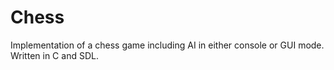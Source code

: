 # Chess
Implementation of a chess game including AI in either console or GUI mode. Written in C and SDL.
